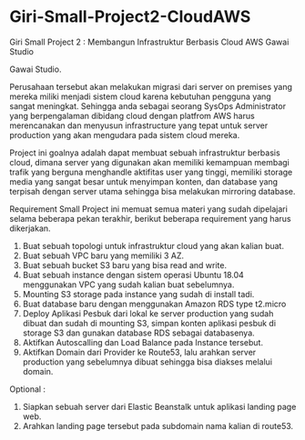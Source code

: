 # Giri-Small-Project2-CloudAWS
Giri Small Project 2 : Membangun Infrastruktur Berbasis Cloud AWS Gawai Studio


Gawai Studio. 

Perusahaan tersebut akan melakukan migrasi dari server on premises yang mereka miliki menjadi sistem cloud karena kebutuhan pengguna yang sangat
meningkat. Sehingga anda sebagai seorang SysOps Administrator yang berpengalaman dibidang cloud dengan platfrom AWS harus merencanakan dan menyusun infrastructure
yang tepat untuk server production yang akan mengudara pada sistem cloud mereka.

Project ini goalnya adalah dapat membuat sebuah infrastruktur berbasis cloud, dimana server yang digunakan akan memiliki kemampuan membagi trafik yang berguna
menghandle aktifitas user yang tinggi, memiliki storage media yang sangat besar untuk menyimpan konten, dan database yang terpisah dengan server utama sehingga bisa
melakukan mirroring database.

Requirement
Small Project ini memuat semua materi yang sudah dipelajari selama beberapa pekan
terakhir, berikut beberapa requirement yang harus dikerjakan.
1. Buat sebuah topologi untuk infrastruktur cloud yang akan kalian buat.
2. Buat sebuah VPC baru yang memiliki 3 AZ.
3. Buat sebuah bucket S3 baru yang bisa read and write.
4. Buat sebuah instance dengan sistem operasi Ubuntu 18.04 menggunakan VPC yang
sudah kalian buat sebelumnya.
5. Mounting S3 storage pada instance yang sudah di install tadi.
6. Buat database baru dengan menggunakan Amazon RDS type t2.micro
7. Deploy Aplikasi Pesbuk dari lokal ke server production yang sudah dibuat dan sudah
di mounting S3, simpan konten aplikasi pesbuk di storage S3 dan gunakan database
RDS sebagai databasenya.
8. Aktifkan Autoscalling dan Load Balance pada Instance tersebut.
9. Aktifkan Domain dari Provider ke Route53, lalu arahkan server production yang
sebelumnya dibuat sehingga bisa diakses melalui domain.

Optional :
1. Siapkan sebuah server dari Elastic Beanstalk untuk aplikasi landing page web.
2. Arahkan landing page tersebut pada subdomain nama kalian di route53.

